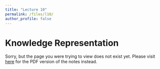```yaml
---
title: "Lecture 10"
permalink: /files/l10/
author_profile: false
---
```


# Knowledge Representation

Sorry, but the page you were trying to view does not exist yet. Please visit [here](/l10.pdf) for the PDF version of the notes instead.

